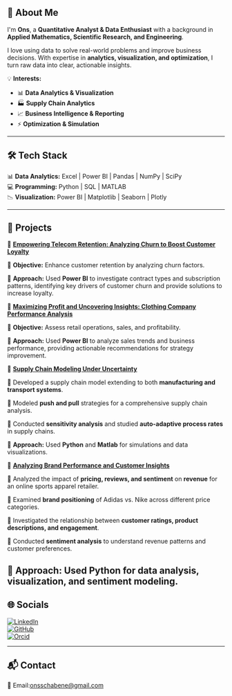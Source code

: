 ## 💫 About Me  
I'm **Ons**, a **Quantitative Analyst & Data Enthusiast** with a background in **Applied Mathematics, Scientific Research, and Engineering**.  

I love using data to solve real-world problems and improve business decisions. With expertise in **analytics, visualization, and optimization**, I turn raw data into clear, actionable insights.

💡 **Interests:**  
- 📊 **Data Analytics & Visualization**  
- 🏭 **Supply Chain Analytics**  
- 📈 **Business Intelligence & Reporting**  
- ⚡ **Optimization & Simulation**  

---

## 🛠️ Tech Stack  
📊 **Data Analytics:** Excel | Power BI | Pandas | NumPy | SciPy  
💻 **Programming:** Python | SQL | MATLAB  
📉 **Visualization:** Power BI | Matplotlib | Seaborn | Plotly  

---

## 🚀 Projects  

🔹 [**Empowering Telecom Retention: Analyzing Churn to Boost Customer Loyalty**](https://github.com/OnsChaabene/Empowering-Telecom-Retention_-Analyzing-Churn-to-Boost-Customer-Loyalty)  

📌 **Objective:** Enhance customer retention by analyzing churn factors.  

📌 **Approach:** Used **Power BI** to investigate contract types and subscription patterns, identifying key drivers of customer churn and provide solutions to increase loyalty.  

🔹 [**Maximizing Profit and Uncovering Insights: Clothing Company Performance Analysis**](https://github.com/OnsChaabene/A-Comprehensive-Analysis-of-a-Clothing-Company-s-Performance)  

📌 **Objective:** Assess retail operations, sales, and profitability.  

📌 **Approach:** Used **Power BI** to analyze sales trends and business performance, providing actionable recommendations for strategy improvement.  

🔹 **[Supply Chain Modeling Under Uncertainty](https://repository.kaust.edu.sa/items/2815e18e-f308-4a1b-8f8f-3c54fee289a0)**  

📌 Developed a supply chain model extending to both **manufacturing and transport systems**.  

📌 Modeled **push and pull** strategies for a comprehensive supply chain analysis.  

📌 Conducted **sensitivity analysis** and studied **auto-adaptive process rates** in supply chains.  

📌 **Approach:** Used **Python** and **Matlab** for simulations and data visualizations.  


🔹  **[Analyzing Brand Performance and Customer Insights](https://github.com/OnsChaabene/Analyzing-Brand-Performance-and-Customer-Insights-Impact-of-Pricing-Reviews-and-Sentiment-on-Revenue)**  

📌 Analyzed the impact of **pricing, reviews, and sentiment** on **revenue** for an online sports apparel retailer.

📌 Examined **brand positioning** of Adidas vs. Nike across different price categories.

📌 Investigated the relationship between **customer ratings, product descriptions, and engagement**.

📌 Conducted **sentiment analysis** to understand revenue patterns and customer preferences.

📌 **Approach**: Used **Python** for data analysis, visualization, and sentiment modeling.
---

## 🌐 Socials  
[![LinkedIn](https://img.shields.io/badge/LinkedIn-%230077B5.svg?logo=linkedin&logoColor=white)](https://www.linkedin.com/in/ons-chaabene/)  
[![GitHub](https://img.shields.io/badge/GitHub-181717?logo=github&logoColor=white)](https://github.com/OnsChaabene)  
[![Orcid](https://img.shields.io/badge/Orcid-A6CE39?logo=orcid&logoColor=white)](https://orcid.org/0009-0009-7449-0739)  


---

## 📬 Contact  
📧 Email:onsschabene@gmail.com
